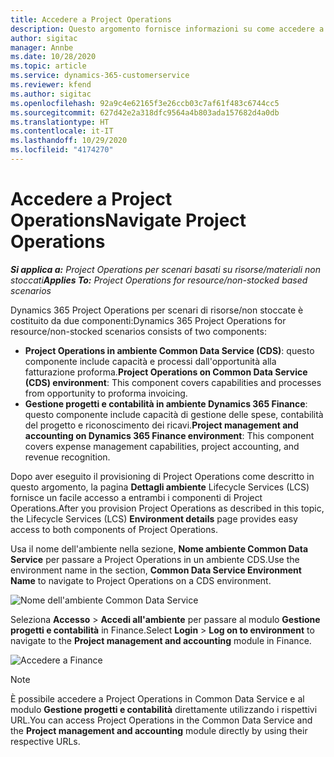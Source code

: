 ```yaml
---
title: Accedere a Project Operations
description: Questo argomento fornisce informazioni su come accedere a Project Operations da Lifecycle Services.
author: sigitac
manager: Annbe
ms.date: 10/28/2020
ms.topic: article
ms.service: dynamics-365-customerservice
ms.reviewer: kfend
ms.author: sigitac
ms.openlocfilehash: 92a9c4e62165f3e26ccb03c7af61f483c6744cc5
ms.sourcegitcommit: 627d42e2a318dfc9564a4b803ada157682d4a0db
ms.translationtype: HT
ms.contentlocale: it-IT
ms.lasthandoff: 10/29/2020
ms.locfileid: "4174270"
---
```

# <a name="navigate-project-operations"></a><span data-ttu-id="482f4-103">Accedere a Project Operations</span><span class="sxs-lookup"><span data-stu-id="482f4-103">Navigate Project Operations</span></span>

<span data-ttu-id="482f4-104">_**Si applica a:** Project Operations per scenari basati su risorse/materiali non stoccati_</span><span class="sxs-lookup"><span data-stu-id="482f4-104">_**Applies To:** Project Operations for resource/non-stocked based scenarios_</span></span>

<span data-ttu-id="482f4-105">Dynamics 365 Project Operations per scenari di risorse/non stoccate è costituito da due componenti:</span><span class="sxs-lookup"><span data-stu-id="482f4-105">Dynamics 365 Project Operations for resource/non-stocked scenarios consists of two components:</span></span> 

 - <span data-ttu-id="482f4-106">**Project Operations in ambiente Common Data Service (CDS)**: questo componente include capacità e processi dall'opportunità alla fatturazione proforma.</span><span class="sxs-lookup"><span data-stu-id="482f4-106">**Project Operations on Common Data Service (CDS) environment**: This component covers capabilities and processes from opportunity to proforma invoicing.</span></span> 
 - <span data-ttu-id="482f4-107">**Gestione progetti e contabilità in ambiente Dynamics 365 Finance**: questo componente include capacità di gestione delle spese, contabilità del progetto e riconoscimento dei ricavi.</span><span class="sxs-lookup"><span data-stu-id="482f4-107">**Project management and accounting on Dynamics 365 Finance environment**: This component covers expense management capabilities, project accounting, and revenue recognition.</span></span> 

<span data-ttu-id="482f4-108">Dopo aver eseguito il provisioning di Project Operations come descritto in questo argomento, la pagina **Dettagli ambiente** Lifecycle Services (LCS) fornisce un facile accesso a entrambi i componenti di Project Operations.</span><span class="sxs-lookup"><span data-stu-id="482f4-108">After you provision Project Operations as described in this topic, the Lifecycle Services (LCS) **Environment details** page provides easy access to both components of Project Operations.</span></span>  

<span data-ttu-id="482f4-109">Usa il nome dell'ambiente nella sezione, **Nome ambiente Common Data Service** per passare a Project Operations in un ambiente CDS.</span><span class="sxs-lookup"><span data-stu-id="482f4-109">Use the environment name in the section, **Common Data Service Environment Name** to navigate to Project Operations on a CDS environment.</span></span> 

  ![Nome dell'ambiente Common Data Service](./media/environment-name.PNG)

<span data-ttu-id="482f4-111">Seleziona **Accesso** > **Accedi all'ambiente** per passare al modulo **Gestione progetti e contabilità** in Finance.</span><span class="sxs-lookup"><span data-stu-id="482f4-111">Select **Login** > **Log on to environment** to navigate to the **Project management and accounting** module in Finance.</span></span>  

   ![Accedere a Finance](./media/environment-login.PNG)

> [!NOTE]
> <span data-ttu-id="482f4-113">È possibile accedere a Project Operations in Common Data Service e al modulo **Gestione progetti e contabilità** direttamente utilizzando i rispettivi URL.</span><span class="sxs-lookup"><span data-stu-id="482f4-113">You can access Project Operations in the Common Data Service and the **Project management and accounting** module directly by using their respective URLs.</span></span> 
